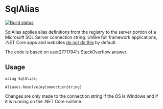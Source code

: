 # SqlAlias

[![Build status](https://ci.appveyor.com/api/projects/status/dnnn06mquuudqpkm/branch/master?svg=true)](https://ci.appveyor.com/project/droyad/sqlalias/branch/master)

SqlAlias applies alias definitions from the registry to the server portion of a Microsoft SQL Server connection string. Unlike full framework applications, .NET Core apps and websites [do not
do this](https://github.com/dotnet/corefx/issues/2575) by default.

The code is based on [user2771704's StackOverflow answer](https://stackoverflow.com/a/45330995/10784).


## Usage

```
using SqlAlias;

Aliases.Resolve(myConnectionString)
```

Changes are only made to the connection string if the OS is Windows and if it is running on the .NET Core runtime.

